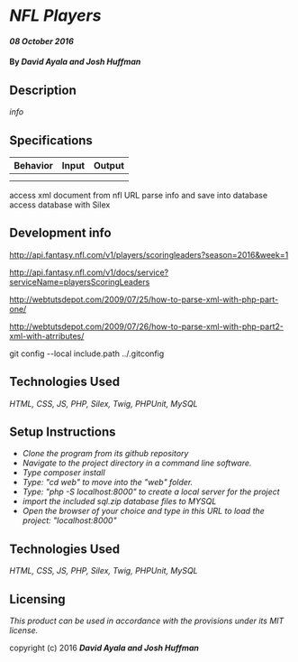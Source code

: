 # _NFL Players_
#### _08 October 2016_

#### By _**David Ayala and Josh Huffman**_

## Description

_info_

## Specifications

|Behavior|Input        |Output|
|--------|:-----------:|-----:|
||||
||||

access xml document from nfl URL
parse info and save into database
access database with Silex

## Development info

http://api.fantasy.nfl.com/v1/players/scoringleaders?season=2016&week=1

http://api.fantasy.nfl.com/v1/docs/service?serviceName=playersScoringLeaders

http://webtutsdepot.com/2009/07/25/how-to-parse-xml-with-php-part-one/

http://webtutsdepot.com/2009/07/26/how-to-parse-xml-with-php-part2-xml-with-atrributes/

git config --local include.path ../.gitconfig


## Technologies Used

_HTML,
CSS,
JS,
PHP,
Silex,
Twig,
PHPUnit,
MySQL_

## Setup Instructions

* _Clone the program from its github repository_
* _Navigate to the project directory in a command line software._
* _Type composer install_
* _Type: "cd web" to move into the "web" folder._
* _Type: "php -S localhost:8000" to create a local server for the project_
* _import the included sql.zip database files to MYSQL_
* _Open the browser of your choice and type in this URL to load the project: "localhost:8000"_

## Technologies Used

_HTML,
CSS,
JS,
PHP,
Silex,
Twig,
PHPUnit,
MySQL_

## Licensing

*This product can be used in accordance with the provisions under its MIT license.*

copyright (c) 2016 **_David Ayala and Josh Huffman_**
